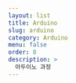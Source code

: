 ```yaml
---
layout: list
title: Arduino
slug: arduino
category: Arduino
menu: false
order: 8
description: >
  아두이노 과정
---
```

